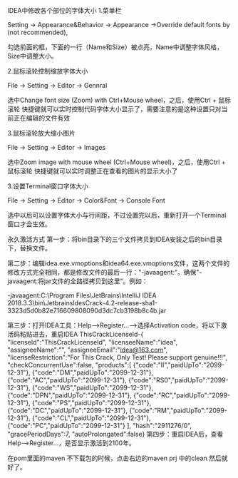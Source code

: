 IDEA中修改各个部位的字体大小
1.菜单栏

Setting -> Appearance&Behavior -> Appearance ->Override default fonts by (not recommended),

勾选前面的框，下面的一行（Name和Size）被点亮，Name中调整字体风格，Size中调整大小。

 

2.鼠标滚轮控制缩放字体大小

File -> Setting -> Editor -> Gennral

选中Change font size (Zoom) with Ctrl+Mouse wheel，之后，使用Ctrl + 鼠标滚轮 快捷键就可以实时控制代码字体大小显示了，需要注意的是这种设置只对当前正在编辑的文件有效

 

3.鼠标滚轮放大缩小图片

File -> Setting -> Editor -> Images

选中Zoom image with mouse wheel (Ctrl+Mouse wheel)，之后，使用Ctrl + 鼠标滚轮 快捷键就可以实时调整正在查看的图片的显示大小了

 

3.设置Terminal窗口字体大小

File -> Setting -> Editor -> Color&Font -> Console Font

选中以后可以设置字体大小与行间距，不过设置完以后，重新打开一个Terminal窗口才会生效。

永久激活方式
第一步：将bin目录下的三个文件拷贝到IDEA安装之后的bin目录下，替换文件。

第二步：编辑idea.exe.vmoptions和idea64.exe.vmoptions文件，这两个文件的修改方式完全相同，都是修改文件的最后一行："-javaagent:"。确保"-javaagent:将jar文件的全路径拷贝到这里"。例如：

-javaagent:C:\Program Files\JetBrains\IntelliJ IDEA 2018.3.3\bin\JetbrainsIdesCrack-4.2-release-sha1-3323d5d0b82e716609808090d3dc7cb3198b8c4b.jar

第三步：打开IDEA工具：Help-->Register...-->选择Activation code，将以下激活码粘贴进去，重启IDEA
ThisCrackLicenseId-{
"licenseId":"ThisCrackLicenseId",
"licenseeName":"idea",
"assigneeName":"",
"assigneeEmail":"idea@163.com",
"licenseRestriction":"For This Crack, Only Test! Please support genuine!!!",
"checkConcurrentUse":false,
"products":[
{"code":"II","paidUpTo":"2099-12-31"},
{"code":"DM","paidUpTo":"2099-12-31"},
{"code":"AC","paidUpTo":"2099-12-31"},
{"code":"RS0","paidUpTo":"2099-12-31"},
{"code":"WS","paidUpTo":"2099-12-31"},
{"code":"DPN","paidUpTo":"2099-12-31"},
{"code":"RC","paidUpTo":"2099-12-31"},
{"code":"PS","paidUpTo":"2099-12-31"},
{"code":"DC","paidUpTo":"2099-12-31"},
{"code":"RM","paidUpTo":"2099-12-31"},
{"code":"CL","paidUpTo":"2099-12-31"},
{"code":"PC","paidUpTo":"2099-12-31"} ],
"hash":"2911276/0",
"gracePeriodDays":7,
"autoProlongated":false}
第四步：重启IDEA后，查看Help-->Register...，是否显示激活到2100年。

在pom里面的maven 不下载包的时候，点击右边的maven prj 中的clean 然后就好了。
